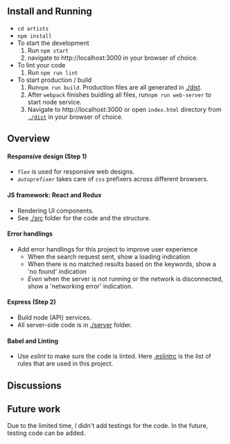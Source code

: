 ## Install and Running
* `cd artists`
* `npm install`
* To start the development
  1. Run `npm start`
  2. navigate to http://localhost:3000 in your browser of choice.
* To lint your code
  1. Run `npm run lint`
* To start production / build
  1. Run`npm run build`. Production files are all generated in [./dist](./dist).
  2. After `webpack` finishes buidling all files, run`npm run web-server` to start node service.
  3. Navigate to http://localhost:3000 or open `index.html` directory from [`./dist`](./dist) in your browser of choice.

## Overview
#### Responsive design (Step 1)
* *`flex`* is used for responsive web designs.
* *`autoprefixer`* takes care of `css` prefixers across different browsers.

#### JS framework: React and Redux
* Rendering UI components.
* See [./src](./src) folder for the code and the structure.

#### Error handlings
* Add error handlings for this project to improve user experience
  * When the search request sent, show a loading indication
  * When there is no matched results based on the keywords, show a 'no found' indication
  * _*Even*_ when the server is not running or the network is disconnected, show a 'networking error' indication.

#### Express (Step 2)
* Build node (API) services.
* All server-side code is in [./server](./server) folder.

#### Babel and Linting
* Use *eslint* to make sure the code is linted. Here [.eslintrc](./eslintrc) is the list of rules that are used in this project.

## Discussions

## Future work
Due to the limited time, I didn't add testings for the code. In the future, testing code can be added.
